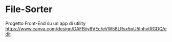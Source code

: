 # File-Sorter
Progetto Front-End su un app di utility
https://www.canva.com/design/DAFBiiy8VEc/eVW58LRsx5pU5InhvtRGDQ/edit

